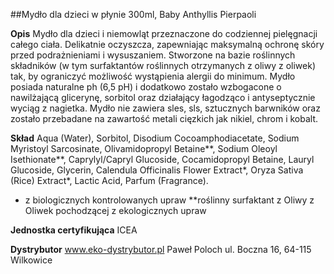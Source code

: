 ##Mydło dla dzieci w płynie 300ml, Baby Anthyllis Pierpaoli

**Opis** Mydło dla dzieci i niemowląt przeznaczone do codziennej pielęgnacji całego ciała. Delikatnie oczyszcza, zapewniając maksymalną ochronę skóry przed podrażnieniami i wysuszaniem. Stworzone na bazie roślinnych składników (w tym surfaktantów roślinnych otrzymanych z oliwy z oliwek) tak, by ograniczyć możliwość wystąpienia alergii do minimum. Mydło posiada naturalne ph (6,5 pH) i dodatkowo zostało wzbogacone o nawilżającą glicerynę, sorbitol oraz działający łagodząco i antyseptycznie wyciąg z nagietka. Mydło nie zawiera sles, sls, sztucznych barwników oraz zostało przebadane na zawartość metali cięzkich jak nikiel, chrom i kobalt.

**Skład** Aqua (Water), Sorbitol, Disodium Cocoamphodiacetate, Sodium Myristoyl Sarcosinate, Olivamidopropyl Betaine**, Sodium Oleoyl Isethionate**, Caprylyl/Capryl Glucoside, Cocamidopropyl Betaine, Lauryl Glucoside, Glycerin, Calendula Officinalis Flower Extract*, Oryza Sativa (Rice) Extract*, Lactic Acid, Parfum (Fragrance).
* z biologicznych kontrolowanych upraw
**roślinny surfaktant z Oliwy z Oliwek pochodzącej z ekologicznych upraw

**Jednostka certyfikująca** ICEA

**Dystrybutor** www.eko-dystrybutor.pl Paweł Poloch
ul. Boczna 16, 64-115 Wilkowice
